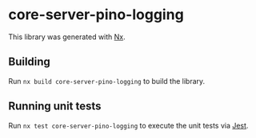 # core-server-pino-logging

This library was generated with [Nx](https://nx.dev).

## Building

Run `nx build core-server-pino-logging` to build the library.

## Running unit tests

Run `nx test core-server-pino-logging` to execute the unit tests via [Jest](https://jestjs.io).
